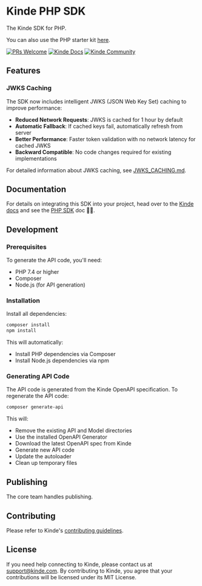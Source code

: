 # Kinde PHP SDK

The Kinde SDK for PHP.

You can also use the PHP starter kit [here](https://github.com/kinde-starter-kits/php-starter-kit).

[![PRs Welcome](https://img.shields.io/badge/PRs-welcome-brightgreen.svg?style=flat-square)](https://makeapullrequest.com) [![Kinde Docs](https://img.shields.io/badge/Kinde-Docs-eee?style=flat-square)](https://kinde.com/docs/developer-tools) [![Kinde Community](https://img.shields.io/badge/Kinde-Community-eee?style=flat-square)](https://thekindecommunity.slack.com)

## Features

### JWKS Caching
The SDK now includes intelligent JWKS (JSON Web Key Set) caching to improve performance:
- **Reduced Network Requests**: JWKS is cached for 1 hour by default
- **Automatic Fallback**: If cached keys fail, automatically refresh from server
- **Better Performance**: Faster token validation with no network latency for cached JWKS
- **Backward Compatible**: No code changes required for existing implementations

For detailed information about JWKS caching, see [JWKS_CACHING.md](JWKS_CACHING.md).

## Documentation

For details on integrating this SDK into your project, head over to the [Kinde docs](https://kinde.com/docs/) and see the [PHP SDK](https://kinde.com/docs/developer-tools/php-sdk) doc 👍🏼.

## Development

### Prerequisites

To generate the API code, you'll need:
- PHP 7.4 or higher
- Composer
- Node.js (for API generation)

### Installation

Install all dependencies:
```bash
composer install
npm install
```

This will automatically:
- Install PHP dependencies via Composer
- Install Node.js dependencies via npm

### Generating API Code

The API code is generated from the Kinde OpenAPI specification. To regenerate the API code:

```bash
composer generate-api
```

This will:
- Remove the existing API and Model directories
- Use the installed OpenAPI Generator
- Download the latest OpenAPI spec from Kinde
- Generate new API code
- Update the autoloader
- Clean up temporary files

## Publishing

The core team handles publishing.

## Contributing

Please refer to Kinde's [contributing guidelines](https://github.com/kinde-oss/.github/blob/489e2ca9c3307c2b2e098a885e22f2239116394a/CONTRIBUTING.md).

## License
If you need help connecting to Kinde, please contact us at [support@kinde.com](mailto:support@kinde.com).
By contributing to Kinde, you agree that your contributions will be licensed under its MIT License.
